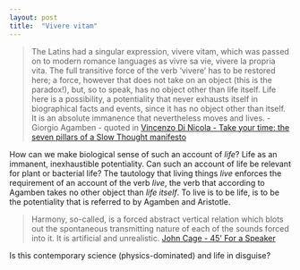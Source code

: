 ```yaml
---
layout: post
title:  "Vivere vitam"
---
```


>The Latins had a singular expression, vivere vitam, which was passed on to modern romance languages as vivre sa vie, vivere la propria vita. The full transitive force of the verb ‘vivere’ has to be restored here; a force, however that does not take on an object (this is the paradox!), but, so to speak, has no object other than life itself. Life here is a possibility, a potentiality that never exhausts itself in biographical facts and events, since it has no object other than itself. It is an absolute immanence that nevertheless moves and lives. - Giorgio Agamben - quoted in [Vincenzo Di Nicola - Take your time: the seven pillars of a Slow Thought manifesto](https://aeon.co/essays/take-your-time-the-seven-pillars-of-a-slow-thought-manifesto)

How can we make biological sense of such an account of *life*? Life as an immanent, inexhaustible potentiality. Can such an account of life be relevant for plant or bacterial life? The tautology that living things *live* enforces the requirement of an account of the verb *live*, the verb that according to Agamben takes no other object than *life itself*. To live is to be life, is to be the potentiality that is referred to by Agamben and Aristotle.

>Harmony, so-called, is a forced abstract vertical relation which blots out the spontaneous transmitting nature of each of the sounds forced into it. It is artificial and unrealistic. [John Cage - 45' For a Speaker]()

Is this contemporary science (physics-dominated) and life in disguise?
